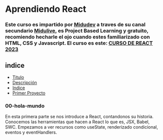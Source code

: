 <h1 id="title">
  Aprendiendo React
</h1>

<h3 id="description">
  Este curso es impartido por <a href="midu.tube">Midudev</a> a traves de su canal secundario <a href="https://www.youtube.com/@midulive">Midulive</a>, es Project Based Learning y gratuito, recomiendo hecharle el ojo cuando estes familiarizado con HTML, CSS y Javascript.
  El curso es este: <a href="https://www.youtube.com/watch?v=7iobxzd_2wY&list=PLUofhDIg_38q4D0xNWp7FEHOTcZhjWJ29">CURSO DE REACT 2023</a>
</h3>

<h2 id="index">indice</h2>

<ul>
  <li>
    <a href="#title">Titulo</a>
  </li>
  <li>
    <a href="#description">Descripción</a>
  </li>
  <li>
    <a href="#index">Indice</a>
  </li>
  <li>
    <a href="#1rsProject">Primer Proyecto</a>
  </li>
</ul>

<article>
  <section>
    <h3 id="1rsProject">00-hola-mundo</h3>
    <p>
      En esta primera parte se nos introduce a React, contandonos su historia. Conocemos las herramientas que hacen a React lo que es, JSX, Babel, SWC. Empezamos a ver recursos como useState, renderizado condicional, eventos y eventHandlers.
    </p>
  </section>
</article>
